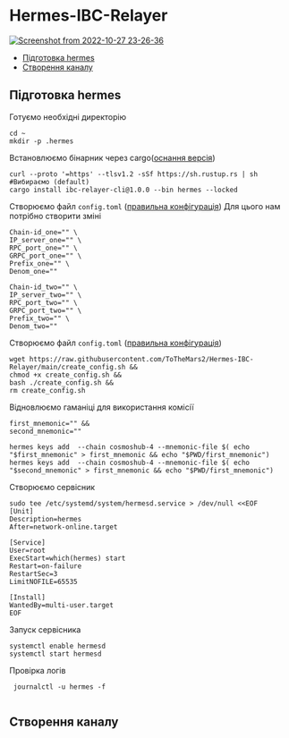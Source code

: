 # Hermes-IBC-Relayer

[![Screenshot from 2022-10-27 23-26-36](https://user-images.githubusercontent.com/109024799/198394801-5c4f08da-c41d-4e8f-821a-7fff3d5c6c09.png)](https://github.com/informalsystems/hermes/tree/v1.0.0)


* [Підготовка hermes](https://github.com/ToTheMars2/Hermes-IBC-Relayer/blob/main/README.md#%D0%BF%D1%96%D0%B4%D0%B3%D0%BE%D1%82%D0%BE%D0%B2%D0%BA%D0%B0-hermes)
* [Створення каналу]()


## Підготовка hermes
Готуємо необхідні директорію

```
cd ~
mkdir -p .hermes

```

Встановлюємо бінарник через cargo([оснання версія](https://github.com/informalsystems/hermes/releases)) 
```
curl --proto '=https' --tlsv1.2 -sSf https://sh.rustup.rs | sh #Вибираємо (default)
cargo install ibc-relayer-cli@1.0.0 --bin hermes --locked

```

Створюємо файл `config.toml` ([правильна конфігурація](https://github.com/informalsystems/hermes/blob/v1.0.0/config.toml))
Для цього нам потрібно створити зміні
```
Chain-id_one="" \ 
IP_server_one="" \
RPC_port_one="" \
GRPC_port_one="" \
Prefix_one="" \
Denom_one=""
```

```
Chain-id_two="" \ 
IP_server_two="" \
RPC_port_two="" \
GRPC_port_two="" \
Prefix_two="" \
Denom_two=""
```

Створюємо файл `config.toml` ([правильна конфігурація](https://github.com/informalsystems/hermes/blob/v1.0.0/config.toml))
```
wget https://raw.githubusercontent.com/ToTheMars2/Hermes-IBC-Relayer/main/create_config.sh &&
chmod +x create_config.sh &&
bash ./create_config.sh &&
rm create_config.sh

```

Відновлюємо гаманіці для використання комісії
```
first_mnemonic="" &&
second_mnemonic=""
```
```
hermes keys add  --chain cosmoshub-4 --mnemonic-file $( echo "$first_mnemonic" > first_mnemonic && echo "$PWD/first_mnemonic")
hermes keys add  --chain cosmoshub-4 --mnemonic-file $( echo "$second_mnemonic" > first_mnemonic && echo "$PWD/first_mnemonic")
```

Створюємо сервісник
```
sudo tee /etc/systemd/system/hermesd.service > /dev/null <<EOF
[Unit]
Description=hermes
After=network-online.target

[Service]
User=root
ExecStart=which(hermes) start
Restart=on-failure
RestartSec=3
LimitNOFILE=65535

[Install]
WantedBy=multi-user.target
EOF
```

Запуск сервісника
```
systemctl enable hermesd
systemctl start hermesd

```

Провірка логів
```
 journalctl -u hermes -f
 
```

## Створення каналу
